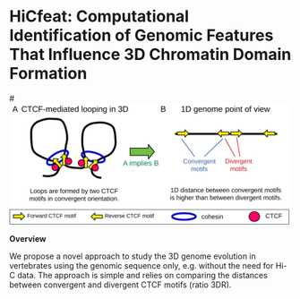 # HiCfeat: Computational Identification of Genomic Features That Influence 3D Chromatin Domain Formation

#![alt text](https://github.com/morphos30/PhyloCTCFLooping/blob/master/approach.png)

**Overview**

We propose a novel approach to study the 3D genome evolution in vertebrates using the genomic sequence only, e.g. without the need for Hi-C data. The approach is simple and relies on comparing the distances between convergent and divergent CTCF motifs (ratio 3DR).
